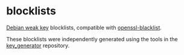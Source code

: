 # blocklists
[Debian weak key](https://wiki.debian.org/SSLkeys) blocklists, compatible with [openssl-blacklist](https://packages.debian.org/search?keywords=openssl-blacklist).

These blocklists were independently generated using the tools in the [key_generator](https://github.com/CVE-2008-0166/key_generator) repository.
